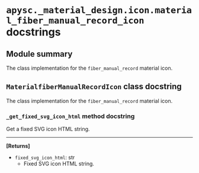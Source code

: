 # `apysc._material_design.icon.material_fiber_manual_record_icon` docstrings

## Module summary

The class implementation for the `fiber_manual_record` material icon.

## `MaterialfiberManualRecordIcon` class docstring

The class implementation for the `fiber_manual_record` material icon.

### `_get_fixed_svg_icon_html` method docstring

Get a fixed SVG icon HTML string.<hr>

**[Returns]**

- `fixed_svg_icon_html`: str
  - Fixed SVG icon HTML string.